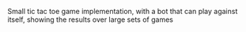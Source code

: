 Small tic tac toe game implementation, with a bot that can play against itself, showing the results over large sets of games